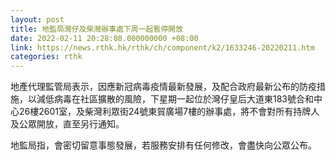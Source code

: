 ```yaml
---
layout: post
title: 地監局灣仔及柴灣辦事處下周一起暫停開放
date: 2022-02-11 20:28:08.000000000 +08:00
link: https://news.rthk.hk/rthk/ch/component/k2/1633246-20220211.htm
categories: rthk
---
```


地產代理監管局表示，因應新冠病毒疫情最新發展，及配合政府最新公布的防疫措施，以減低病毒在社區擴散的風險，下星期一起位於灣仔皇后大道東183號合和中心26樓2601室，及柴灣利眾街24號東貿廣場7樓的辦事處，將不會對所有持牌人及公眾開放，直至另行通知。

地監局指，會密切留意事態發展，若服務安排有任何修改，會盡快向公眾公布。
